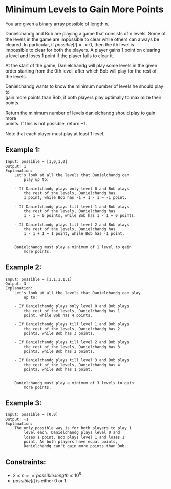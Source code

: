 # Minimum Levels to Gain More Points

You are given a binary array possible of length n.

Danielchandg and Bob are playing a game that consists of n levels. Some of  
the levels in the game are impossible to clear while others can always be  
cleared. In particular, if $possible[i] == 0$, then the ith level is  
impossible to clear for both the players. A player gains 1 point on clearing  
a level and loses 1 point if the player fails to clear it.

At the start of the game, Danielchandg will play some levels in the given  
order starting from the 0th level, after which Bob will play for the rest of  
the levels.

Danielchandg wants to know the minimum number of levels he should play to  
gain more points than Bob, if both players play optimally to maximize their  
points.

Return the minimum number of levels danielchandg should play to gain more  
points. If this is not possible, return $-1$.

Note that each player must play at least $1$ level.

 

## Example 1:

    Input: possible = [1,0,1,0]
    Output: 1
    Explanation:
        Let's look at all the levels that Danielchandg can 
            play up to:

        - If Danielchandg plays only level 0 and Bob plays 
            the rest of the levels, Danielchandg has 
            1 point, while Bob has -1 + 1 - 1 = -1 point.

        - If Danielchandg plays till level 1 and Bob plays 
            the rest of the levels, Danielchandg has 
            1 - 1 = 0 points, while Bob has 1 - 1 = 0 points.

        - If Danielchandg plays till level 2 and Bob plays 
            the rest of the levels, Danielchandg has 
            1 - 1 + 1 = 1 point, while Bob has -1 point.


        Danielchandg must play a minimum of 1 level to gain 
            more points.

## Example 2:

    Input: possible = [1,1,1,1,1]
    Output: 3
    Explanation:
        Let's look at all the levels that Danielchandg can play 
            up to:

        - If Danielchandg plays only level 0 and Bob plays 
            the rest of the levels, Danielchandg has 1 
            point, while Bob has 4 points.

        - If Danielchandg plays till level 1 and Bob plays 
            the rest of the levels, Danielchandg has 2 
            points, while Bob has 3 points.

        - If Danielchandg plays till level 2 and Bob plays 
            the rest of the levels, Danielchandg has 3 
            points, while Bob has 2 points.

        - If Danielchandg plays till level 3 and Bob plays 
            the rest of the levels, Danielchandg has 4 
            points, while Bob has 1 point.


        Danielchandg must play a minimum of 3 levels to gain 
            more points.

## Example 3:

    Input: possible = [0,0]
    Output: -1
    Explanation:
        The only possible way is for both players to play 1
            level each. Danielchandg plays level 0 and 
            loses 1 point. Bob plays level 1 and loses 1 
            point. As both players have equal points, 
            Danielchandg can't gain more points than Bob.

 

## Constraints:

* $2 \le n == possible.length \le 10^5$
* $possible[i]$ is either 0 or 1.

